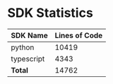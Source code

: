 # SDK Statistics

| SDK Name | Lines of Code |
| -------- | ------------- |
| python | 10419 |
| typescript | 4343 |
| **Total** | 14762 |
